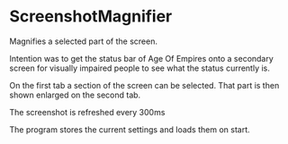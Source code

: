 # ScreenshotMagnifier
Magnifies a selected part of the screen.

Intention was to get the status bar of Age Of Empires onto a secondary screen for visually impaired people to see what the status currently is.

On the first tab a section of the screen can be selected.
That part is then shown enlarged on the second tab.

The screenshot is refreshed every 300ms

The program stores the current settings and loads them on start.
